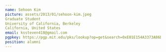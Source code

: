 ```yaml
---
name: Sehoon Kim
picture: assets/2013/01/sehoon-kim.jpeg  
Graduate Student  
University of California, Berkeley  
California, United States  
email: kssteven418@gmail.com
pgpkey: https://pgp.mit.edu/pks/lookup?op=get&search=0xE01E154A3373A86D
position: alumni
---
```

